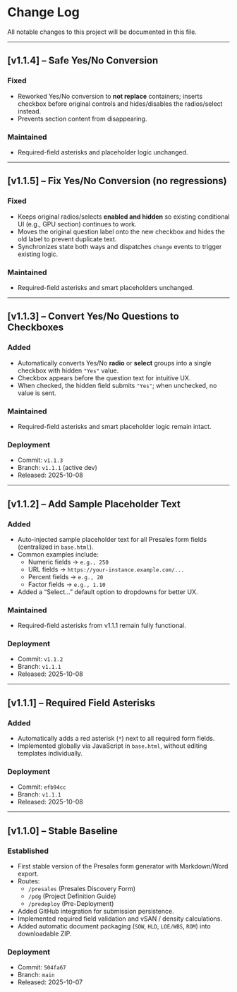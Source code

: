 # Change Log

All notable changes to this project will be documented in this file.

---

## [v1.1.4] – Safe Yes/No Conversion
### Fixed
- Reworked Yes/No conversion to **not replace** containers; inserts checkbox before original controls and hides/disables the radios/select instead.
- Prevents section content from disappearing.

### Maintained
- Required-field asterisks and placeholder logic unchanged.

---

## [v1.1.5] – Fix Yes/No Conversion (no regressions)
### Fixed
- Keeps original radios/selects **enabled and hidden** so existing conditional UI (e.g., GPU section) continues to work.
- Moves the original question label onto the new checkbox and hides the old label to prevent duplicate text.
- Synchronizes state both ways and dispatches `change` events to trigger existing logic.

### Maintained
- Required-field asterisks and smart placeholders unchanged.

---

## [v1.1.3] – Convert Yes/No Questions to Checkboxes
### Added
- Automatically converts Yes/No **radio** or **select** groups into a single checkbox with hidden `"Yes"` value.
- Checkbox appears before the question text for intuitive UX.
- When checked, the hidden field submits `"Yes"`; when unchecked, no value is sent.

### Maintained
- Required-field asterisks and smart placeholder logic remain intact.

### Deployment
- Commit: `v1.1.3`
- Branch: `v1.1.1` (active dev)
- Released: 2025-10-08

---

## [v1.1.2] – Add Sample Placeholder Text
### Added
- Auto-injected sample placeholder text for all Presales form fields (centralized in `base.html`).
- Common examples include:
  - Numeric fields → `e.g., 250`
  - URL fields → `https://your-instance.example.com/...`
  - Percent fields → `e.g., 20`
  - Factor fields → `e.g., 1.10`
- Added a “Select...” default option to dropdowns for better UX.

### Maintained
- Required-field asterisks from v1.1.1 remain fully functional.

### Deployment
- Commit: `v1.1.2`
- Branch: `v1.1.1`
- Released: 2025-10-08

---

## [v1.1.1] – Required Field Asterisks
### Added
- Automatically adds a red asterisk (`*`) next to all required form fields.
- Implemented globally via JavaScript in `base.html`, without editing templates individually.

### Deployment
- Commit: `efb94cc`
- Branch: `v1.1.1`
- Released: 2025-10-08

---

## [v1.1.0] – Stable Baseline
### Established
- First stable version of the Presales form generator with Markdown/Word export.
- Routes:
  - `/presales` (Presales Discovery Form)
  - `/pdg` (Project Definition Guide)
  - `/predeploy` (Pre-Deployment)
- Added GitHub integration for submission persistence.
- Implemented required field validation and vSAN / density calculations.
- Added automatic document packaging (`SOW`, `HLD`, `LOE/WBS`, `ROM`) into downloadable ZIP.

### Deployment
- Commit: `504fa67`
- Branch: `main`
- Released: 2025-10-07
